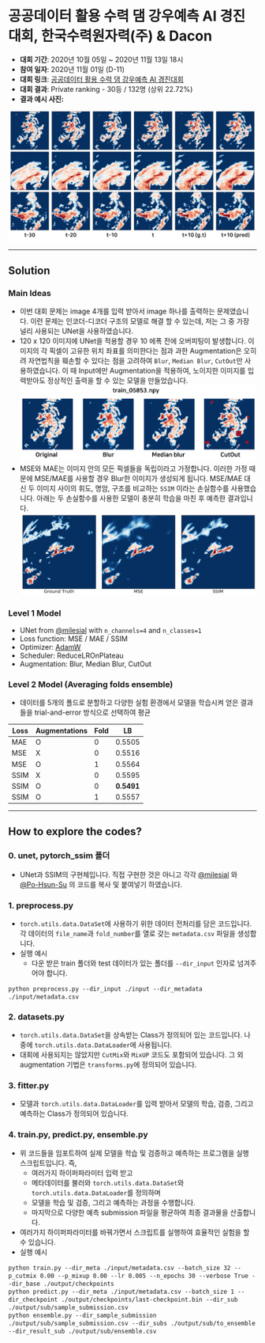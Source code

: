 # 공공데이터 활용 수력 댐 강우예측 AI 경진대회, 한국수력원자력(주) & Dacon
- **대회 기간**: 2020년 10월 05일 ~ 2020년 11월 13일 18시
- **참여 일자**: 2020년 11월 01일 (D-11)
- **대회 링크**: [공공데이터 활용 수력 댐 강우예측 AI 경진대회](https://dacon.io/competitions/official/235646/overview/)
- **대회 결과**: Private ranking - 30등 / 132명 (상위  22.72%)
- **결과 예시 사진:**

![result-examples](images/result-examples.jpg)<br/>

---

## Solution
### Main Ideas
- 이번 대회 문제는 image 4개를 입력 받아서 image 하나를 출력하는 문제였습니다. 이런 문제는 인코더-디코더 구조의 모델로 해결 할 수 있는데, 저는 그 중 가장 널리 사용되는 UNet을 사용하였습니다.
- 120 x 120 이미지에 UNet을 적용할 경우 10 에폭 전에 오버피팅이 발생합니다. 이미지의 각 픽셀이 고유한 위치 좌표를 의미한다는 점과 과한 Augmentation은 오히려 자연법칙을 훼손할 수 있다는 점을 고려하여 `Blur`, `Median Blur`, `CutOut`만 사용하였습니다.
이 때 Input에만 Augmentation을 적용하여, 노이지한 이미지를 입력받아도 정상적인 출력을 할 수 있는 모델을 만들었습니다.
![augmentations](images/augmentations.jpg)
- MSE와 MAE는 이미지 안의 모든 픽셀들을 독립이라고 가정합니다. 이러한 가정 때문에 MSE/MAE를 사용할 경우 Blur한 이미지가 생성되게 됩니다. MSE/MAE 대신 두 이미지 사이의 휘도, 명암, 구조를 비교하는  `SSIM` 이라는 손실함수를 사용했습니다. 아래는 두 손실함수를 사용한 모델이 충분히 학습을 마친 후 예측한 결과입니다.
![comparsion](images/comparision.jpg)  

### Level 1 Model
- UNet from [@milesial](https://github.com/milesial/Pytorch-UNet/blob/master/unet/unet_model.py#L8) 
  with `n_channels=4` and `n_classes=1`
- Loss function: MSE / MAE / SSIM
- Optimizer: [AdamW](https://arxiv.org/abs/1711.05101)
- Scheduler: ReduceLROnPlateau
- Augmentation: Blur, Median Blur, CutOut 

### Level 2 Model (Averaging folds ensemble)
- 데이터를 5개의 폴드로 분할하고 다양한 실험 환경에서 모델을 학습시켜 얻은 결과들을 trial-and-error 방식으로 선택하여 평균  
    
| Loss  | Augmentations | Fold | LB     |
| ---   | ---           | ---  | ---    |
| MAE   | O             | 0    | 0.5505
| MSE   | X             | 0    | 0.5516 |
| MSE   | O             | 1    | 0.5564 |
| SSIM  | X             | 0    | 0.5595 |
| SSIM  | O             | 0    | **0.5491** | 
| SSIM  | O             | 1    | 0.5557 |      

---
## How to explore the codes?
### 0. unet, pytorch_ssim 폴더
- UNet과 SSIM의 구현체입니다. 직접 구현한 것은 아니고 각각 [@milesial](https://github.com/milesial/Pytorch-UNet/blob/master/unet/unet_model.py#L8) 와 
[@Po-Hsun-Su](https://github.com/Po-Hsun-Su/pytorch-ssim/blob/master/pytorch_ssim/__init__.py#L39) 의 코드를 복사 및 붙여넣기 하였습니다.
### 1. preprocess.py
- `torch.utils.data.DataSet`에 사용하기 위한 데이터 전처리를 담은 코드입니다. 각 데이터의 `file_name`과 `fold_number`를 열로 갖는 `metadata.csv` 파일을 생성합니다.<br/>
- 실행 예시 
    - 다운 받은 train 폴더와 test 데이터가 있는 폴더를 `--dir_input` 인자로 넘겨주어야 합니다.
~~~
python preprocess.py --dir_input ./input --dir_metadata ./input/metadata.csv
~~~

### 2. datasets.py
- `torch.utils.data.DataSet`을 상속받는 Class가 정의되어 있는 코드입니다. 나중에 `torch.utils.data.DataLoader`에 사용됩니다.
- 대회에 사용되지는 않았지만 `CutMix`와 `MixUP` 코드도 포함되어 있습니다. 그 외 augmentation 기법은 `transforms.py`에 정의되어 있습니다.

### 3. fitter.py
- 모델과 `torch.utils.data.DataLoader`를 입력 받아서 모델의 학습, 검증, 그리고 예측하는 Class가 정의되어 있습니다.

### 4. train.py, predict.py, ensemble.py
- 위 코드들을 임포트하여 실제 모델을 학습 및 검증하고 예측하는 프로그램을 실행 스크립트입니다. 즉,
    - 여러가지 하이퍼파라미터 입력 받고
    - 메타데이터를 불러와 `torch.utils.data.DataSet`와 `torch.utils.data.DataLoader`를 정의하며
    - 모델을 학습 및 검증, 그리고 예측하는 과정을 수행합니다. 
    - 마지막으로 다양한 예측 submission 파일을 평균하여 최종 결과물을 산출합니다.
- 여러가지 하이퍼파라미터를 바꿔가면서 스크립트를 실행하여 효율적인 실험을 할 수 있습니다. 
- 실행 예시
~~~
python train.py --dir_meta ./input/metadata.csv --batch_size 32 --p_cutmix 0.00 --p_mixup 0.00 --lr 0.005 --n_epochs 30 --verbose True --dir_base ./output/checkpoints
python predict.py --dir_meta ./input/metadata.csv --batch_size 1 --dir_checkpoint ./output/checkpoints/last-checkpoint.bin --dir_sub ./output/sub/sample_submission.csv
python ensemble.py --dir_sample_submission ./output/sub/sample_submission.csv --dir_subs ./output/sub/to_ensemble --dir_result_sub ./output/sub/ensemble.csv
~~~ 
 